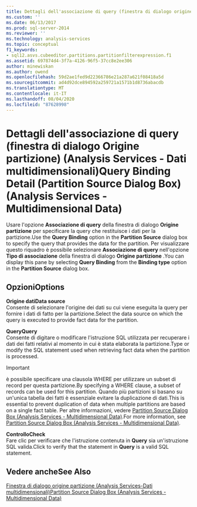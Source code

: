 ```yaml
---
title: Dettagli dell'associazione di query (finestra di dialogo origine partizione) (Analysis Services-Dati multidimensionali) | Microsoft Docs
ms.custom: ''
ms.date: 06/13/2017
ms.prod: sql-server-2014
ms.reviewer: ''
ms.technology: analysis-services
ms.topic: conceptual
f1_keywords:
- sql12.asvs.cubeeditor.partitions.partitionfilterexpression.f1
ms.assetid: 697874d4-3f7a-4126-96f5-37cc8e2ee306
author: minewiskan
ms.author: owend
ms.openlocfilehash: 59d2ae1fed9d22366786e21a287a621f08418a5d
ms.sourcegitcommit: ad4d92dce894592a259721a1571b1d8736abacdb
ms.translationtype: MT
ms.contentlocale: it-IT
ms.lasthandoff: 08/04/2020
ms.locfileid: "87628998"
---
```

# <a name="query-binding-detail-partition-source-dialog-box-analysis-services---multidimensional-data"></a><span data-ttu-id="0ad6d-102">Dettagli dell'associazione di query (finestra di dialogo Origine partizione) (Analysis Services - Dati multidimensionali)</span><span class="sxs-lookup"><span data-stu-id="0ad6d-102">Query Binding Detail (Partition Source Dialog Box) (Analysis Services - Multidimensional Data)</span></span>
  <span data-ttu-id="0ad6d-103">Usare l'opzione **Associazione di query** della finestra di dialogo **Origine partizione** per specificare la query che restituisce i dati per la partizione.</span><span class="sxs-lookup"><span data-stu-id="0ad6d-103">Use the **Query Binding** option in the **Partition Source** dialog box to specify the query that provides the data for the partition.</span></span> <span data-ttu-id="0ad6d-104">Per visualizzare questo riquadro è possibile selezionare **Associazione di query** nell'opzione **Tipo di associazione** della finestra di dialogo **Origine partizione** .</span><span class="sxs-lookup"><span data-stu-id="0ad6d-104">You can display this pane by selecting **Query Binding** from the **Binding type** option in the **Partition Source** dialog box.</span></span>  
  
## <a name="options"></a><span data-ttu-id="0ad6d-105">Opzioni</span><span class="sxs-lookup"><span data-stu-id="0ad6d-105">Options</span></span>  
 <span data-ttu-id="0ad6d-106">**Origine dati**</span><span class="sxs-lookup"><span data-stu-id="0ad6d-106">**Data source**</span></span>  
 <span data-ttu-id="0ad6d-107">Consente di selezionare l'origine dei dati su cui viene eseguita la query per fornire i dati di fatto per la partizione.</span><span class="sxs-lookup"><span data-stu-id="0ad6d-107">Select the data source on which the query is executed to provide fact data for the partition.</span></span>  
  
 <span data-ttu-id="0ad6d-108">**Query**</span><span class="sxs-lookup"><span data-stu-id="0ad6d-108">**Query**</span></span>  
 <span data-ttu-id="0ad6d-109">Consente di digitare o modificare l'istruzione SQL utilizzata per recuperare i dati dei fatti relativi al momento in cui è stata elaborata la partizione.</span><span class="sxs-lookup"><span data-stu-id="0ad6d-109">Type or modify the SQL statement used when retrieving fact data when the partition is processed.</span></span>  
  
> [!IMPORTANT]  
>  <span data-ttu-id="0ad6d-110">è possibile specificare una clausola WHERE per utilizzare un subset di record per questa partizione.</span><span class="sxs-lookup"><span data-stu-id="0ad6d-110">By specifying a WHERE clause, a subset of records can be used for this partition.</span></span> <span data-ttu-id="0ad6d-111">Quando più partizioni si basano su un'unica tabella dei fatti è essenziale evitare la duplicazione di dati.</span><span class="sxs-lookup"><span data-stu-id="0ad6d-111">This is essential to prevent duplication of data when multiple partitions are based on a single fact table.</span></span> <span data-ttu-id="0ad6d-112">Per altre informazioni, vedere [Partition Source Dialog Box &#40;Analysis Services - Multidimensional Data&#41;](partition-source-dialog-box-analysis-services-multidimensional-data.md).</span><span class="sxs-lookup"><span data-stu-id="0ad6d-112">For more information, see [Partition Source Dialog Box &#40;Analysis Services - Multidimensional Data&#41;](partition-source-dialog-box-analysis-services-multidimensional-data.md).</span></span>  
  
 <span data-ttu-id="0ad6d-113">**Controllo**</span><span class="sxs-lookup"><span data-stu-id="0ad6d-113">**Check**</span></span>  
 <span data-ttu-id="0ad6d-114">Fare clic per verificare che l'istruzione contenuta in **Query** sia un'istruzione SQL valida.</span><span class="sxs-lookup"><span data-stu-id="0ad6d-114">Click to verify that the statement in **Query** is a valid SQL statement.</span></span>  
  
## <a name="see-also"></a><span data-ttu-id="0ad6d-115">Vedere anche</span><span class="sxs-lookup"><span data-stu-id="0ad6d-115">See Also</span></span>  
 [<span data-ttu-id="0ad6d-116">Finestra di dialogo origine partizione &#40;Analysis Services-Dati multidimensionali&#41;</span><span class="sxs-lookup"><span data-stu-id="0ad6d-116">Partition Source Dialog Box &#40;Analysis Services - Multidimensional Data&#41;</span></span>](partition-source-dialog-box-analysis-services-multidimensional-data.md)  
  
  
